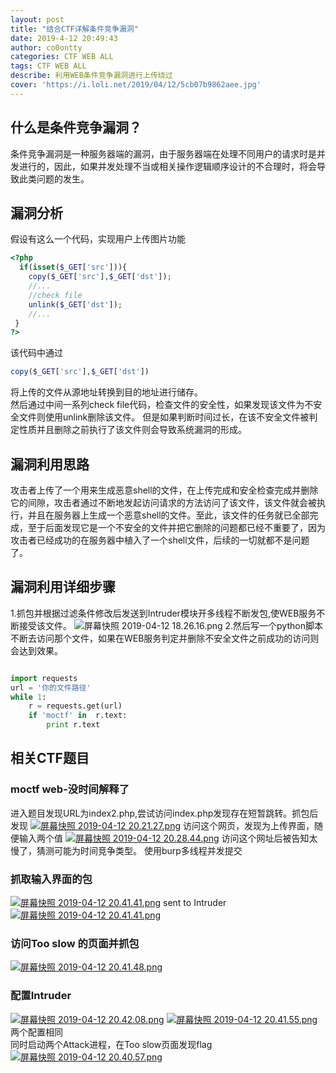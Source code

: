 ```yaml
---
layout: post
title: "结合CTF详解条件竞争漏洞"
date: 2019-4-12 20:49:43
author: co0ontty
categories: CTF WEB ALL
tags: CTF WEB ALL 
describe: 利用WEB条件竞争漏洞进行上传绕过 
cover: 'https://i.loli.net/2019/04/12/5cb07b9862aee.jpg'
---
```

## 什么是条件竞争漏洞？ 
条件竞争漏洞是一种服务器端的漏洞，由于服务器端在处理不同用户的请求时是并发进行的，因此，如果并发处理不当或相关操作逻辑顺序设计的不合理时，将会导致此类问题的发生。  
## 漏洞分析
假设有这么一个代码，实现用户上传图片功能
```php
<?php
  if(isset($_GET['src'])){
    copy($_GET['src'],$_GET['dst']);
    //...
    //check file
    unlink($_GET['dst']);
    //...
 }
?>
```
该代码中通过  
```php
copy($_GET['src'],$_GET['dst'])
```
将上传的文件从源地址转换到目的地址进行储存。  
然后通过中间一系列check file代码，检查文件的安全性，如果发现该文件为不安全文件则使用unlink删除该文件。
但是如果判断时间过长，在该不安全文件被判定性质并且删除之前执行了该文件则会导致系统漏洞的形成。  
## 漏洞利用思路 
攻击者上传了一个用来生成恶意shell的文件，在上传完成和安全检查完成并删除它的间隙，攻击者通过不断地发起访问请求的方法访问了该文件，该文件就会被执行，并且在服务器上生成一个恶意shell的文件。至此，该文件的任务就已全部完成，至于后面发现它是一个不安全的文件并把它删除的问题都已经不重要了，因为攻击者已经成功的在服务器中植入了一个shell文件，后续的一切就都不是问题了。
## 漏洞利用详细步骤
1.抓包并根据过滤条件修改后发送到Intruder模块开多线程不断发包,使WEB服务不断接受该文件。
![屏幕快照 2019-04-12 18.26.16.png](https://img-blog.csdn.net/201803102006224?watermark/2/text/aHR0cDovL2Jsb2cuY3Nkbi5uZXQvdTAxMTM3Nzk5Ng==/font/5a6L5L2T/fontsize/400/fill/I0JBQkFCMA==/dissolve/70)
2.然后写一个python脚本不断去访问那个文件，如果在WEB服务判定并删除不安全文件之前成功的访问则会达到效果。
```py

import requests
url = '你的文件路径'
while 1:
    r = requests.get(url)
    if 'moctf' in  r.text:
        print r.text


```
## 相关CTF题目  
### moctf web-没时间解释了  

进入题目发现URL为index2.php,尝试访问index.php发现存在短暂跳转。抓包后发现
[![屏幕快照 2019-04-12 20.21.27.png](https://i.loli.net/2019/04/12/5cb082e3c7046.png)](https://i.loli.net/2019/04/12/5cb082e3c7046.png)
访问这个网页，发现为上传界面，随便输入两个值
[![屏幕快照 2019-04-12 20.28.44.png](https://i.loli.net/2019/04/12/5cb0849537251.png)](https://i.loli.net/2019/04/12/5cb0849537251.png)
访问这个网址后被告知太慢了，猜测可能为时间竞争类型。
使用burp多线程并发提交
### 抓取输入界面的包
[![屏幕快照 2019-04-12 20.41.41.png](https://i.loli.net/2019/04/12/5cb08929ce64a.png)](https://i.loli.net/2019/04/12/5cb08929ce64a.png)
sent to Intruder 
[![屏幕快照 2019-04-12 20.41.41.png](https://i.loli.net/2019/04/12/5cb089af69160.png)](https://i.loli.net/2019/04/12/5cb089af69160.png)
### 访问Too slow 的页面并抓包
[![屏幕快照 2019-04-12 20.41.48.png](https://i.loli.net/2019/04/12/5cb08a119212e.png)](https://i.loli.net/2019/04/12/5cb08a119212e.png)
### 配置Intruder
[![屏幕快照 2019-04-12 20.42.08.png](https://i.loli.net/2019/04/12/5cb08a7b2801b.png)](https://i.loli.net/2019/04/12/5cb08a7b2801b.png)
[![屏幕快照 2019-04-12 20.41.55.png](https://i.loli.net/2019/04/12/5cb08a7b2cdd8.png)](https://i.loli.net/2019/04/12/5cb08a7b2cdd8.png)
两个配置相同  
同时启动两个Attack进程，在Too slow页面发现flag    
[![屏幕快照 2019-04-12 20.40.57.png](https://i.loli.net/2019/04/12/5cb08a35088ab.png)](https://i.loli.net/2019/04/12/5cb08a35088ab.png)